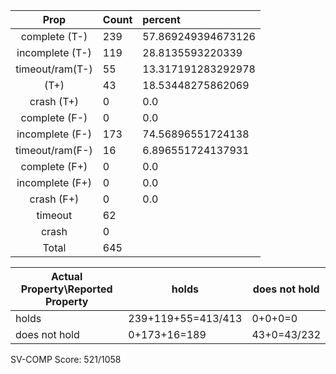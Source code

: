 
| Prop | Count | percent |
|:----:|:------|:--|
|complete   (T-)|239| 57.869249394673126 |
|incomplete (T-)|119|28.8135593220339 |
|timeout/ram(T-)|55|13.317191283292978 |
|           (T+)|43|18.53448275862069 |
|crash      (T+)|0|0.0 |
|complete   (F-)|0|0.0 |
|incomplete (F-)|173|74.56896551724138 |
|timeout/ram(F-)|16|6.896551724137931 |
|complete   (F+)|0|0.0 |
|incomplete (F+)|0|0.0 |
|crash      (F+)|0|0.0 |
|timeout        |62| |
|crash          |0| |
|Total          |645| |

| Actual Property\Reported Property | holds | does not hold |
|------------------------------------|-------|---------------|
| holds | 239+119+55=413/413 | 0+0+0=0 |
| does not hold | 0+173+16=189 | 43+0=43/232 |

SV-COMP Score: 521/1058

